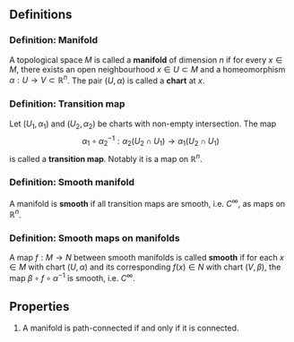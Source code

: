 ## Definitions
### Definition: Manifold
A topological space $M$ is called a **manifold** of dimension $n$ if for every $x \in M$, there exists an open neighbourhood $x\in U \subset M$ and a homeomorphism $\alpha: U \to V \subset \mathbb{R}^n$. The pair $(U,\alpha)$ is called a **chart** at $x$.

### Definition: Transition map
Let $(U_{1}, \alpha_{1})$ and $(U_{2},\alpha_{2})$ be charts with non-empty intersection. The map $$
\alpha_{1} \circ \alpha_{2}^{-1}: \alpha_{2} (U_{2} \cap U_{1}) \to \alpha_{1} (U_{2} \cap U_{1})
$$is called a **transition map**. Notably it is a map on $\mathbb{R}^n$.

### Definition: Smooth manifold
A manifold is **smooth** if all transition maps are smooth, i.e. $C^\infty$, as maps on $\mathbb{R}^n$.
### Definition: Smooth maps on manifolds
A map $f: M \to N$ between smooth manifolds is called **smooth** if for each $x\in M$ with chart $(U,\alpha)$ and its corresponding $f(x)\in N$ with chart $(V,\beta)$, the map $\beta \circ f \circ \alpha ^{-1}$ is smooth, i.e. $C^\infty$.

## Properties
1. A manifold is path-connected if and only if it is connected.